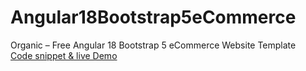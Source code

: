 # Angular18Bootstrap5eCommerce
Organic – Free Angular 18 Bootstrap 5 eCommerce Website Template<br>
[Code snippet & live Demo
](https://therichpost.com/organic-free-angular-18-bootstrap-5-ecommerce-website-template/)
